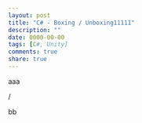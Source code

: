 ```yaml
---
layout: post
title: "C# - Boxing / Unboxing11111"
description: ""
date: 0000-00-00
tags: [C#, Unity]
comments: true
share: true
---
```


aaa

/

bb